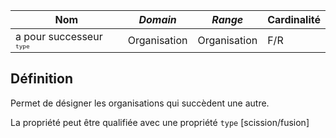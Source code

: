 | **Nom**                                        | ***Domain*** | ***Range***  | **Cardinalité** |
| ---------------------------------------------- | ------------ | ------------ | --------------- |
| a pour successeur <sup><sup>`type`</sup></sup> | Organisation | Organisation | F/R             |

## Définition

Permet de désigner les organisations qui succèdent une autre.

La propriété peut être qualifiée avec une propriété `type` [scission/fusion]
